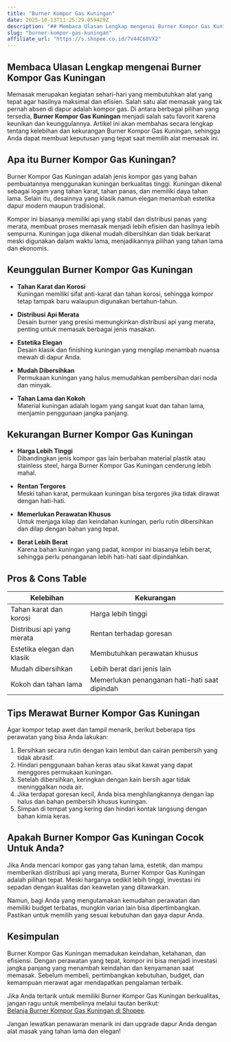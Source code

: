```yaml
---
title: "Burner Kompor Gas Kuningan"
date: 2025-10-13T11:25:29.059429Z
description: "## Membaca Ulasan Lengkap mengenai Burner Kompor Gas Kuningan..."
slug: "burner-kompor-gas-kuningan"
affiliate_url: "https://s.shopee.co.id/7V44C68VX2"
---
```

## Membaca Ulasan Lengkap mengenai Burner Kompor Gas Kuningan

Memasak merupakan kegiatan sehari-hari yang membutuhkan alat yang tepat agar hasilnya maksimal dan efisien. Salah satu alat memasak yang tak pernah absen di dapur adalah kompor gas. Di antara berbagai pilihan yang tersedia, **Burner Kompor Gas Kuningan** menjadi salah satu favorit karena keunikan dan keunggulannya. Artikel ini akan membahas secara lengkap tentang kelebihan dan kekurangan Burner Kompor Gas Kuningan, sehingga Anda dapat membuat keputusan yang tepat saat memilih alat memasak ini.

## Apa itu Burner Kompor Gas Kuningan?

Burner Kompor Gas Kuningan adalah jenis kompor gas yang bahan pembuatannya menggunakan kuningan berkualitas tinggi. Kuningan dikenal sebagai logam yang tahan karat, tahan panas, dan memiliki daya tahan lama. Selain itu, desainnya yang klasik namun elegan menambah estetika dapur modern maupun tradisional.

Kompor ini biasanya memiliki api yang stabil dan distribusi panas yang merata, membuat proses memasak menjadi lebih efisien dan hasilnya lebih sempurna. Kuningan juga dikenal mudah dibersihkan dan tidak berkarat meski digunakan dalam waktu lama, menjadikannya pilihan yang tahan lama dan ekonomis.

## Keunggulan Burner Kompor Gas Kuningan

- **Tahan Karat dan Korosi**  
Kuningan memiliki sifat anti-karat dan tahan korosi, sehingga kompor tetap tampak baru walaupun digunakan bertahun-tahun.

- **Distribusi Api Merata**  
Desain burner yang presisi memungkinkan distribusi api yang merata, penting untuk memasak berbagai jenis masakan.

- **Estetika Elegan**  
Desain klasik dan finishing kuningan yang mengilap menambah nuansa mewah di dapur Anda.

- **Mudah Dibersihkan**  
Permukaan kuningan yang halus memudahkan pembersihan dari noda dan minyak.

- **Tahan Lama dan Kokoh**  
Material kuningan adalah logam yang sangat kuat dan tahan lama, menjamin penggunaan jangka panjang.

## Kekurangan Burner Kompor Gas Kuningan

- **Harga Lebih Tinggi**  
Dibandingkan jenis kompor gas lain berbahan material plastik atau stainless steel, harga Burner Kompor Gas Kuningan cenderung lebih mahal.

- **Rentan Tergores**  
Meski tahan karat, permukaan kuningan bisa tergores jika tidak dirawat dengan hati-hati.

- **Memerlukan Perawatan Khusus**  
Untuk menjaga kilap dan keindahan kuningan, perlu rutin dibersihkan dan dilap dengan bahan yang tepat.

- **Berat Lebih Berat**  
Karena bahan kuningan yang padat, kompor ini biasanya lebih berat, sehingga perlu penanganan lebih hati-hati saat dipindahkan.

## Pros & Cons Table

| Kelebihan                                            | Kekurangan                                              |
|-------------------------------------------------------|---------------------------------------------------------|
| Tahan karat dan korosi                              | Harga lebih tinggi                                    |
| Distribusi api yang merata                          | Rentan terhadap goresan                                |
| Estetika elegan dan klasik                         | Membutuhkan perawatan khusus                          |
| Mudah dibersihkan                                   | Lebih berat dari jenis lain                           |
| Kokoh dan tahan lama                                | Memerlukan penanganan hati-hati saat dipindah       |

## Tips Merawat Burner Kompor Gas Kuningan

Agar kompor tetap awet dan tampil menarik, berikut beberapa tips perawatan yang bisa Anda lakukan:

1. Bersihkan secara rutin dengan kain lembut dan cairan pembersih yang tidak abrasif.
2. Hindari penggunaan bahan keras atau sikat kawat yang dapat menggores permukaan kuningan.
3. Setelah dibersihkan, keringkan dengan kain bersih agar tidak meninggalkan noda air.
4. Jika terdapat goresan kecil, Anda bisa menghilangkannya dengan lap halus dan bahan pembersih khusus kuningan.
5. Simpan di tempat yang kering dan hindari kontak langsung dengan bahan kimia keras.

## Apakah Burner Kompor Gas Kuningan Cocok Untuk Anda?

Jika Anda mencari kompor gas yang tahan lama, estetik, dan mampu memberikan distribusi api yang merata, Burner Kompor Gas Kuningan adalah pilihan tepat. Meski harganya sedikit lebih tinggi, investasi ini sepadan dengan kualitas dan keawetan yang ditawarkan.

Namun, bagi Anda yang mengutamakan kemudahan perawatan dan memiliki budget terbatas, mungkin varian lain bisa dipertimbangkan. Pastikan untuk memilih yang sesuai kebutuhan dan gaya dapur Anda.

## Kesimpulan

Burner Kompor Gas Kuningan memadukan keindahan, ketahanan, dan efisiensi. Dengan perawatan yang tepat, kompor ini bisa menjadi investasi jangka panjang yang menambah keindahan dan kenyamanan saat memasak. Sebelum membeli, pertimbangkan kebutuhan, budget, dan kemampuan merawat agar mendapatkan pengalaman terbaik.

Jika Anda tertarik untuk memiliki Burner Kompor Gas Kuningan berkualitas, jangan ragu untuk membelinya melalui tautan berikut:  
[Belanja Burner Kompor Gas Kuningan di Shopee](https://s.shopee.co.id/7V44C68VX2).

Jangan lewatkan penawaran menarik ini dan upgrade dapur Anda dengan alat masak yang tahan lama dan elegan!